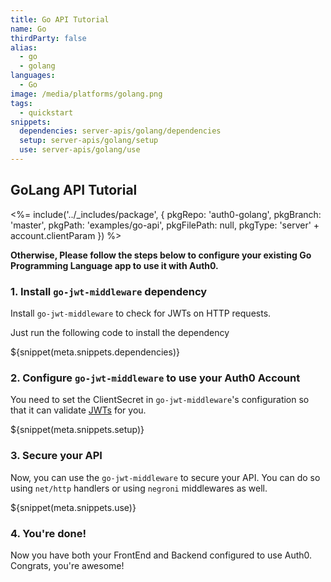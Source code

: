```yaml
---
title: Go API Tutorial
name: Go
thirdParty: false
alias:
  - go
  - golang
languages:
  - Go
image: /media/platforms/golang.png
tags:
  - quickstart
snippets:
  dependencies: server-apis/golang/dependencies
  setup: server-apis/golang/setup
  use: server-apis/golang/use
---
```


## GoLang API Tutorial

<%= include('../_includes/package', {
  pkgRepo: 'auth0-golang',
  pkgBranch: 'master',
  pkgPath: 'examples/go-api',
  pkgFilePath: null,
  pkgType: 'server' + account.clientParam
}) %>

**Otherwise, Please follow the steps below to configure your existing Go Programming Language app to use it with Auth0.**

### 1. Install `go-jwt-middleware` dependency

Install `go-jwt-middleware` to check for JWTs on HTTP requests.

Just run the following code to install the dependency

${snippet(meta.snippets.dependencies)}

### 2. Configure `go-jwt-middleware` to use your Auth0 Account

You need to set the ClientSecret in `go-jwt-middleware`'s configuration so that it can validate [JWTs](/jwt) for you.

${snippet(meta.snippets.setup)}

### 3. Secure your API

Now, you can use the `go-jwt-middleware` to secure your API. You can do so using `net/http` handlers or using `negroni` middlewares as well.

${snippet(meta.snippets.use)}

### 4. You're done!

Now you have both your FrontEnd and Backend configured to use Auth0. Congrats, you're awesome!
